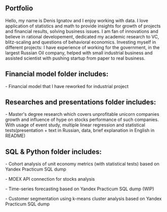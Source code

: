 ## Portfolio
Hello, my name is Denis Ignatov and I enjoy working with data. I love application of statistics and math to provide insights for growth of projects and financial results, solving business issues. I am fan of innovations and believe in rational developement, dedicated my academic research to VC, blitz-scaling and questions of behavioral economics. Investing myself in different projects: I have experience of working for the government, in the largest Russian Oil company, helped with small industrial business and assisted scientist with pushing startup from paper to real business.

## Financial model folder includes:
<p>- Financial model that I have reworked for industrial project<p>
  
 
## Researches and presentations folder includes:
<p>- Master's degree research which covers unprofitable unicorn companies growth and influence of hype on stocks performance of such companies. With usage of event study, multiple linear regression and statistical tests(presentation + text in Russian, data, brief explanation in English in README)<p>
  
  
## SQL & Python folder includes:
<p>- Cohort analysis of unit economy metrics (with statistical tests) based on Yandex Practicum SQL dump<p>
<p>- MOEX API connection for stocks analysis<p>
<p>- Time-series forecasting based on Yandex Practicum SQL dump (WIP) <p>
<p>- Customer segmentation using k-means cluster analysis based on Yandex Practicum SQL dump<p>


  
  
